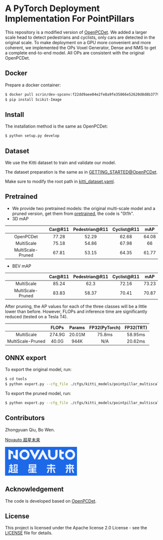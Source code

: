 # A PyTorch Deployment Implementation For PointPillars

This repository is a modified version of [OpenPCDet](https://github.com/open-mmlab/OpenPCDet). We added a larger scale head to detect pedestrians and cyclists, only cars are detected in the original scale. To make deployment on a GPU more convenient and more coherent, we implemented the OPs Voxel Generator, Dense and NMS to get a complete end-to-end model. All OPs are consistent with the original OpenPCDet.

## Docker

Prepare a docker container:

```bash
$ docker pull scrin/dev-spconv:f22dd9aee04e2fe8a9fe35866e52620d8d8b3779
$ pip install Scikit-Image
```

## Install

The installation method is the same as OpenPCDet:

```bash
$ python setup.py develop
```

## Dataset

We use the Kitti dataset to train and validate our model.

The dataset preparation is the same as in [GETTING_STARTED@OpenPCDet](https://github.com/open-mmlab/OpenPCDet/blob/master/docs/GETTING_STARTED.md).

Make sure to modify the root path in [kitti_dataset.yaml](tools/cfgs/dataset_configs/kitti_dataset.yaml).

## Pretrained

* We provide two pretrained models: the original multi-scale model and a pruned version, get them from [pretrained](https://pan.baidu.com/s/1sWRhbeEZRYADN0YnE10Csw), the code is "0t1h".
* 3D mAP
    
|  | Car@R11 | Pedestrian@R11 | Cyclist@R11 | mAP|
| :------: | :------: | :------: |:----:|:----:|
| OpenPCDet | 77.28 | 52.29 | 62.68 | 64.08 |
| MultiScale | 75.18 | 54.86 | 67.98 | 66 |
| MultiScale-Pruned | 67.81 | 53.15 | 64.35 | 61.77 |

 * BEV mAP
    
|  | Car@R11 | Pedestrian@R11 | Cyclist@R11 | mAP|
| :------: | :------: | :------: |:----:|:----:|
| MultiScale | 85.24 | 62.3 | 72.16 | 73.23 |
| MultiScale-Pruned | 83.83 | 58.37 | 70.41 | 70.87 |

After pruning, the AP values for each of the three classes will be a little lower than before. 
However, FLOPs and inference time are significantly reduced (tested on a Tesla T4).

|  | FLOPs | Params | FP32(PyTorch) | FP32(TRT)
| :------: | :------: | :------: |:----:|:----:|
| MultiScale | 274.9G | 20.01M | 75.8ms | 58.95ms
| MultiScale-Pruned | 40.0G | 944K | N/A | 20.62ms

## ONNX export

To export the original model, run:

```bash
$ cd tools
$ python export.py --cfg_file ./cfgs/kitti_models/pointpillar_multiscale.yaml --pretrained_model ../baseline/checkpoint_epoch_50.pth --eval_onnx_model
```

To export the pruned model, run:

```bash
$ python export.py --cfg_file ./cfgs/kitti_models/pointpillar_multiscale.yaml --pruned_model ../baseline/checkpoint_epoch_75_model.pth --eval_onnx_model
```

## Contributors

Zhongyuan Qiu, Bo Wen. 

[Novauto 超星未来](https://www.novauto.com.cn/)

![Novauto.png](docs/novauto.png)

## Acknowledgement

The code is developed based on [OpenPCDet](https://github.com/open-mmlab/OpenPCDet).

## License

This project is licensed under the Apache license 2.0 License - see the [LICENSE](LICENSE) file for details.